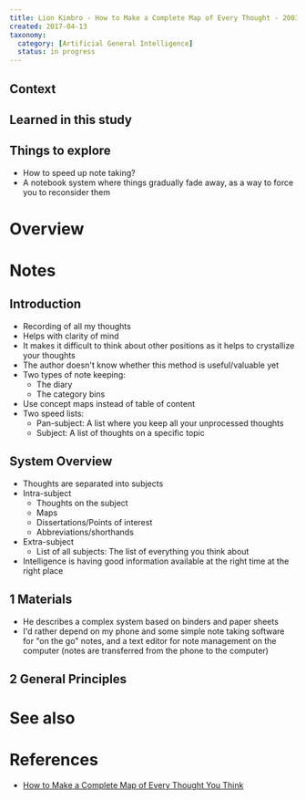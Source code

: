 ```yaml
---
title: Lion Kimbro - How to Make a Complete Map of Every Thought - 2003
created: 2017-04-13
taxonomy:
  category: [Artificial General Intelligence]
  status: in progress
---
```


## Context

## Learned in this study

## Things to explore
* How to speed up note taking?
* A notebook system where things gradually fade away, as a way to force you to reconsider them

# Overview

# Notes
## Introduction
* Recording of all my thoughts
* Helps with clarity of mind
* It makes it difficult to think about other positions as it helps to crystallize your thoughts
* The author doesn't know whether this method is useful/valuable yet
* Two types of note keeping:
	* The diary
	* The category bins
* Use concept maps instead of table of content
* Two speed lists:
	* Pan-subject: A list where you keep all your unprocessed thoughts
	* Subject: A list of thoughts on a specific topic

## System Overview
* Thoughts are separated into subjects
* Intra-subject
	* Thoughts on the subject
	* Maps
	* Dissertations/Points of interest
	* Abbreviations/shorthands
* Extra-subject
	* List of all subjects: The list of everything you think about
* Intelligence is having good information available at the right time at the right place

## 1 Materials
* He describes a complex system based on binders and paper sheets
* I'd rather depend on my phone and some simple note taking software for "on the go" notes, and a text editor for note management on the computer (notes are transferred from the phone to the computer)

## 2 General Principles

# See also

# References
* [How to Make a Complete Map of Every Thought You Think](http://users.speakeasy.net/~lion/nb/book.pdf)